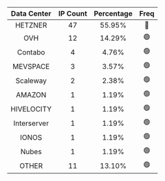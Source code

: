 | Data Center | IP Count | Percentage | Freq |
|:------------:|:--------:|:-----------:|:-----:|
| HETZNER | 47 | 55.95% | 🔴 |
| OVH | 12 | 14.29% | 🟢 |
| Contabo | 4 | 4.76% | 🟢 |
| MEVSPACE | 3 | 3.57% | 🟢 |
| Scaleway | 2 | 2.38% | 🟢 |
| AMAZON | 1 | 1.19% | 🟢 |
| HIVELOCITY | 1 | 1.19% | 🟢 |
| Interserver | 1 | 1.19% | 🟢 |
| IONOS | 1 | 1.19% | 🟢 |
| Nubes | 1 | 1.19% | 🟢 |
| OTHER | 11 | 13.10% | 🟢 |